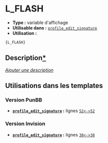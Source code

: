 # L_FLASH
* __Type :__ variable d'affichage
* __Utilisable dans :__ [`profile_edit_signature`](../tpl/profile_edit_signature.md#readme)
* __Utilisation :__

```html
{L_FLASH}
```

## Description[*](https://fa-tvars.appspot.com/var/L_FLASH)
[*Ajouter une description*](https://fa-tvars.appspot.com/var/L_FLASH)

## Utilisations dans les templates

### Version PunBB
* __[`profile_edit_signature`](../tpl/profile_edit_signature.md#readme) :__ lignes [`52`](../src/punbb/profile_edit_signature.tpl#L52)[`<->`](../src/punbb/profile_edit_signature.tpl#L52-L52)[`52`](../src/punbb/profile_edit_signature.tpl#L52)

### Version Invision
* __[`profile_edit_signature`](../tpl/profile_edit_signature.md#readme) :__ lignes [`38`](../src/invision/profile_edit_signature.tpl#L38)[`<->`](../src/invision/profile_edit_signature.tpl#L38-L38)[`38`](../src/invision/profile_edit_signature.tpl#L38)

